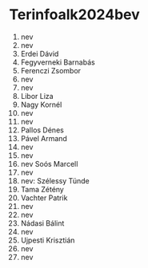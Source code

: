 # Terinfoalk2024bev

1. nev
2. nev
3. Erdei Dávid
4. Fegyverneki Barnabás 
5. Ferenczi Zsombor 
6. nev
7. nev
8. Libor Liza
9. Nagy Kornél 
10. nev
11. nev
12. Pallos Dénes
13. Pável Armand
14. nev
15. nev
16. nev Soós Marcell 
17. nev
18. nev: Szélessy Tünde
19. Tama Zétény
20. Vachter Patrik
21. nev
22. nev
23. Nádasi Bálint
24. nev
25. Ujpesti Krisztián
26. nev
27. nev
